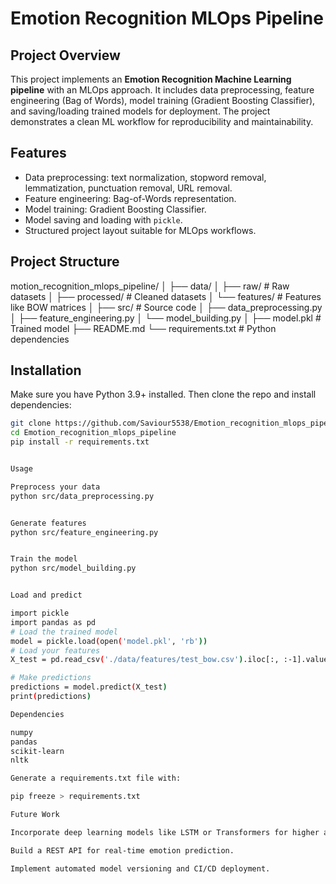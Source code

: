 # Emotion Recognition MLOps Pipeline

## Project Overview
This project implements an **Emotion Recognition Machine Learning pipeline** with an MLOps approach. It includes data preprocessing, feature engineering (Bag of Words), model training (Gradient Boosting Classifier), and saving/loading trained models for deployment. The project demonstrates a clean ML workflow for reproducibility and maintainability.

## Features
- Data preprocessing: text normalization, stopword removal, lemmatization, punctuation removal, URL removal.  
- Feature engineering: Bag-of-Words representation.  
- Model training: Gradient Boosting Classifier.  
- Model saving and loading with `pickle`.  
- Structured project layout suitable for MLOps workflows.  

## Project Structure

motion_recognition_mlops_pipeline/
│
├── data/
│ ├── raw/ # Raw datasets
│ ├── processed/ # Cleaned datasets
│ └── features/ # Features like BOW matrices
│
├── src/ # Source code
│ ├── data_preprocessing.py
│ ├── feature_engineering.py
│ └── model_building.py
│
├── model.pkl # Trained model
├── README.md
└── requirements.txt # Python dependencies



## Installation
Make sure you have Python 3.9+ installed. Then clone the repo and install dependencies:

```bash
git clone https://github.com/Saviour5538/Emotion_recognition_mlops_pipeline.git
cd Emotion_recognition_mlops_pipeline
pip install -r requirements.txt


Usage

Preprocess your data
python src/data_preprocessing.py


Generate features
python src/feature_engineering.py


Train the model
python src/model_building.py


Load and predict

import pickle
import pandas as pd
# Load the trained model
model = pickle.load(open('model.pkl', 'rb'))
# Load your features
X_test = pd.read_csv('./data/features/test_bow.csv').iloc[:, :-1].values

# Make predictions
predictions = model.predict(X_test)
print(predictions)

Dependencies

numpy
pandas
scikit-learn
nltk

Generate a requirements.txt file with:

pip freeze > requirements.txt

Future Work

Incorporate deep learning models like LSTM or Transformers for higher accuracy.

Build a REST API for real-time emotion prediction.

Implement automated model versioning and CI/CD deployment.
